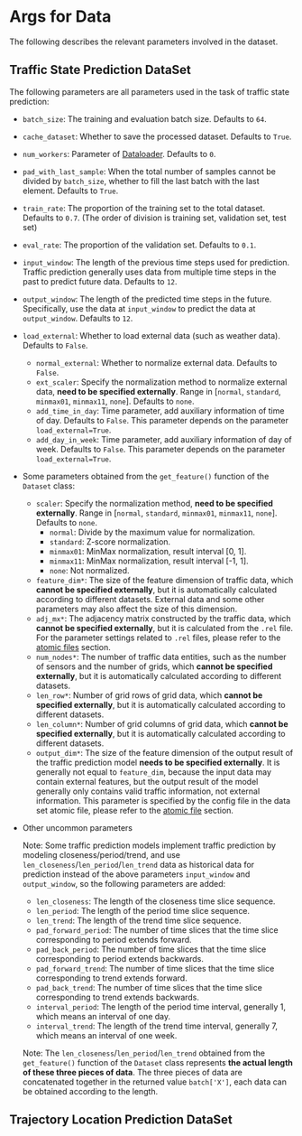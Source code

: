 # Args for Data

The following describes the relevant parameters involved in the dataset.

## Traffic State Prediction DataSet

The following parameters are all parameters used in the task of traffic state prediction:

- `batch_size`: The training and evaluation batch size. Defaults to `64`.

- `cache_dataset`:  Whether to save the processed dataset. Defaults to `True`.

- `num_workers`:  Parameter of [Dataloader](https://pytorch.org/docs/stable/data.html?highlight=dataloader#torch.utils.data.DataLoader). Defaults to `0`.

- `pad_with_last_sample`:  When the total number of samples cannot be divided by `batch_size`, whether to fill the last batch with the last element. Defaults to `True`.

- `train_rate`: The proportion of the training set to the total dataset.  Defaults to `0.7`. (The order of division is training set, validation set, test set)

- `eval_rate`: The proportion of the validation set. Defaults to `0.1`. 

- `input_window`: The length of the previous time steps used for prediction. Traffic prediction generally uses data from multiple time steps in the past to predict future data. Defaults to `12`. 

- `output_window`: The length of the predicted time steps in the future.  Specifically, use the data at `input_window` to predict the data at `output_window`. Defaults to `12`. 

- `load_external`: Whether to load external data (such as weather data). Defaults to `False`.

  - `normal_external`: Whether to normalize external data. Defaults to `False`.
  - `ext_scaler`: Specify the normalization method to normalize external data, **need to be specified externally**. Range in [`normal`, `standard`, `minmax01`, `minmax11`, `none`]. Defaults to `none`.
  - `add_time_in_day`: Time parameter, add auxiliary information of time of day. Defaults to `False`. This parameter depends on the parameter `load_external=True`.
  - `add_day_in_week`: Time parameter, add auxiliary information of day of week. Defaults to `False`. This parameter depends on the parameter `load_external=True`.

- Some parameters obtained from the `get_feature()` function of the `Dataset` class:

  - `scaler`: Specify the normalization method, **need to be specified externally**. Range in [`normal`, `standard`, `minmax01`, `minmax11`, `none`]. Defaults to `none`.
    - `normal`: Divide by the maximum value for normalization.
    - `standard`: Z-score normalization.
    - `minmax01`: MinMax normalization, result interval [0, 1].
    - `minmax11`: MinMax normalization, result interval [-1, 1].
    - `none`: Not normalized.
  - `feature_dim*`: The size of the feature dimension of traffic data, which **cannot be specified externally**, but it is automatically calculated according to different datasets. External data and some other parameters may also affect the size of this dimension.
  - `adj_mx*`: The adjacency matrix constructed by the traffic data, which **cannot be specified externally**, but it is calculated from the `.rel` file. For the parameter settings related to `.rel` files, please refer to the [atomic files](./atomic_files.md) section.
  - `num_nodes*`: The number of traffic data entities, such as the number of sensors and the number of grids, which **cannot be specified externally**, but it is automatically calculated according to different datasets. 
  - `len_row*`: Number of grid rows of grid data, which **cannot be specified externally**, but it is automatically calculated according to different datasets. 
  - `len_column*`: Number of grid columns of grid data, which **cannot be specified externally**, but it is automatically calculated according to different datasets. 
  - `output_dim*`: The size of the feature dimension of the output result of the traffic prediction model **needs to be specified externally**. It is generally not equal to `feature_dim`, because the input data may contain external features, but the output result of the model generally only contains valid traffic information, not external information. This parameter is specified by the config file in the data set atomic file, please refer to the [atomic file](./atomic_files.md) section.

- Other uncommon parameters

  Note: Some traffic prediction models implement traffic prediction by modeling closeness/period/trend, and use `len_closeness`/`len_period`/`len_trend` data as historical data for prediction instead of the above parameters `input_window` and `output_window`, so the following parameters are added:

  - `len_closeness`: The length of the closeness time slice sequence.
  - `len_period`: The length of the period time slice sequence.
  - `len_trend`: The length of the trend time slice sequence.
  - `pad_forward_period`: The number of time slices that the time slice corresponding to period extends forward.
  - `pad_back_period`: The number of time slices that the time slice corresponding to period extends backwards.
  - `pad_forward_trend`: The number of time slices that the time slice corresponding to trend extends forward.
  - `pad_back_trend`: The number of time slices that the time slice corresponding to trend extends backwards.
  - `interval_period`: The length of the period time interval, generally 1, which means an interval of one day.
  - `interval_trend`: The length of the trend time interval, generally 7, which means an interval of one week.

  Note: The `len_closeness`/`len_period`/`len_trend` obtained from the `get_feature()` function of the `Dataset` class represents **the actual length of these three pieces of data**. The three pieces of data are concatenated together in the returned value `batch['X']`, each data can be obtained according to the length.

## Trajectory Location Prediction DataSet
